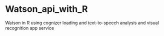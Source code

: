 # Watson_api_with_R
Watson in R using cognizer loading and text-to-speech analysis and visual recognition app service
